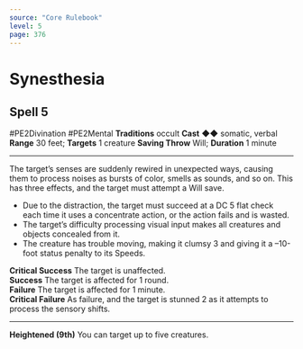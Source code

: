 ```yaml
---
source: "Core Rulebook"
level: 5
page: 376
---
```


# Synesthesia
## Spell 5
#PE2Divination #PE2Mental 
**Traditions** occult
**Cast** ◆◆ somatic, verbal
**Range** 30 feet; **Targets** 1 creature
**Saving Throw** Will; **Duration** 1 minute

-----
The target’s senses are suddenly rewired in unexpected ways, causing them to process noises as bursts of color, smells as sounds, and so on. This has three effects, and the target must attempt a Will save.
- Due to the distraction, the target must succeed at a DC 5 flat check each time it uses a concentrate action, or the action fails and is wasted.
- The target’s difficulty processing visual input makes all creatures and objects concealed from it.
- The creature has trouble moving, making it clumsy 3 and giving it a –10-foot status penalty to its Speeds.    

**Critical Success** The target is unaffected.  
**Success** The target is affected for 1 round.  
**Failure** The target is affected for 1 minute.  
**Critical Failure** As failure, and the target is stunned 2 as it attempts to process the sensory shifts. 

---
**Heightened (9th)** You can target up to five creatures.